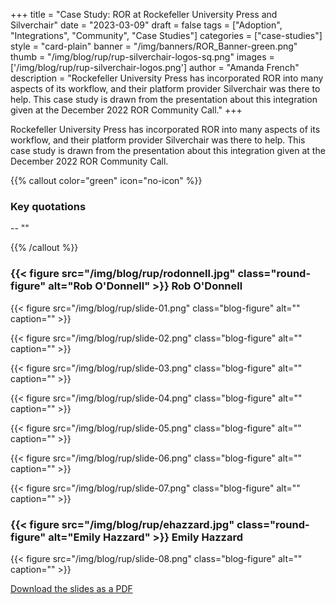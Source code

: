 +++ 
title = "Case Study: ROR at Rockefeller University Press and Silverchair" 
date = "2023-03-09" 
draft = false 
tags = ["Adoption", "Integrations", "Community", "Case Studies"] 
categories = ["case-studies"] 
style = "card-plain" 
banner = "/img/banners/ROR_Banner-green.png"
thumb = "/img/blog/rup/rup-silverchair-logos-sq.png" 
images = ['/img/blog/rup/rup-silverchair-logos.png']
author = "Amanda French" 
description = "Rockefeller University Press has incorporated ROR into many aspects of its workflow, and their platform provider Silverchair was there to help. This case study is drawn from the presentation about this integration given at the December 2022 ROR Community Call."
+++ 

Rockefeller University Press has incorporated ROR into many aspects of its workflow, and their platform provider Silverchair was there to help. This case study is drawn from the presentation about this integration given at the December 2022 ROR Community Call.

{{% callout color="green" icon="no-icon" %}} 


### Key quotations 



-- ""

{{% /callout %}} 

### {{< figure src="/img/blog/rup/rodonnell.jpg" class="round-figure" alt="Rob O'Donnell" >}} Rob O'Donnell

{{< figure src="/img/blog/rup/slide-01.png" class="blog-figure" alt="" caption="" >}} 

{{< figure src="/img/blog/rup/slide-02.png" class="blog-figure" alt="" caption="" >}} 

{{< figure src="/img/blog/rup/slide-03.png" class="blog-figure" alt="" caption="" >}} 

{{< figure src="/img/blog/rup/slide-04.png" class="blog-figure" alt="" caption="" >}} 

{{< figure src="/img/blog/rup/slide-05.png" class="blog-figure" alt="" caption="" >}} 

{{< figure src="/img/blog/rup/slide-06.png" class="blog-figure" alt="" caption="" >}} 

{{< figure src="/img/blog/rup/slide-07.png" class="blog-figure" alt="" caption="" >}} 


### {{< figure src="/img/blog/rup/ehazzard.jpg" class="round-figure" alt="Emily Hazzard" >}} Emily Hazzard

{{< figure src="/img/blog/rup/slide-08.png" class="blog-figure" alt="" caption="" >}} 


[Download the slides as a PDF](/documents/2022-12-08-ROR-RUP-Silverchair-Slides.pdf)
